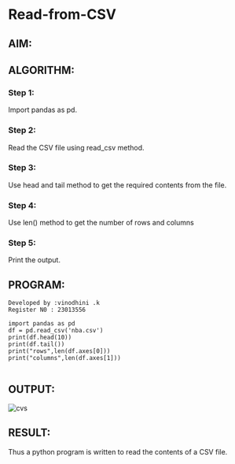 # Read-from-CSV

## AIM:

## ALGORITHM:
### Step 1:

Import pandas as pd.

### Step 2:

Read the CSV file using read_csv method.

### Step 3:

Use head and tail method to get the required contents from the file.

### Step 4:

Use len() method to get the number of rows and columns

### Step 5:

Print the output.


## PROGRAM:

```
Developed by :vinodhini .k
Register N0 : 23013556

import pandas as pd
df = pd.read_csv('nba.csv')
print(df.head(10))
print(df.tail())
print("rows",len(df.axes[0]))
print("columns",len(df.axes[1]))


```

## OUTPUT:
![cvs](https://github.com/vinodhini-17/Read-from-CSV/assets/145742741/e3112d3a-e73b-4d11-841c-99e36169b4fb)


## RESULT:
Thus a python program is written to read the contents of a CSV file.
